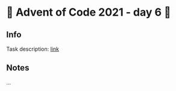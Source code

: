 # 🎄 Advent of Code 2021 - day 6 🎄

## Info

Task description: [link](https://adventofcode.com/2021/day/6)

## Notes

...
